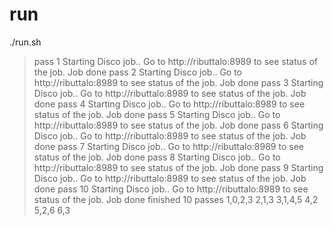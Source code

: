 run
===

./run.sh

> pass 1
> Starting Disco job..
> Go to http://ributtalo:8989 to see status of the job.
> Job done
> pass 2
> Starting Disco job..
> Go to http://ributtalo:8989 to see status of the job.
> Job done
> pass 3
> Starting Disco job..
> Go to http://ributtalo:8989 to see status of the job.
> Job done
> pass 4
> Starting Disco job..
> Go to http://ributtalo:8989 to see status of the job.
> Job done
> pass 5
> Starting Disco job..
> Go to http://ributtalo:8989 to see status of the job.
> Job done
> pass 6
> Starting Disco job..
> Go to http://ributtalo:8989 to see status of the job.
> Job done
> pass 7
> Starting Disco job..
> Go to http://ributtalo:8989 to see status of the job.
> Job done
> pass 8
> Starting Disco job..
> Go to http://ributtalo:8989 to see status of the job.
> Job done
> pass 9
> Starting Disco job..
> Go to http://ributtalo:8989 to see status of the job.
> Job done
> pass 10
> Starting Disco job..
> Go to http://ributtalo:8989 to see status of the job.
> Job done
> finished 10 passes
> 1,0,2,3
> 2,1,3
> 3,1,4,5
> 4,2
> 5,2,6
> 6,3

